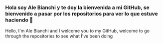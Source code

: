 ### Hola soy Ale Bianchi y te doy la bienvenida a mi GitHub, se bienvenido a pasar por los repositorios para ver lo que estuve haciendo 👋
Hello, I'm Ale Bianchi and I welcome you to my GitHub, welcome to go through the repositories to see what I've been doing

<!--
**AleBianchi71/AleBianchi71** is a ✨ _special_ ✨ repository because its `README.md` (this file) appears on your GitHub profile.

Here are some ideas to get you started:

- 🔭 Estoy estudiando Fullstack en Digital House ...
      I'm studying Fullstack at Digital House...
.
- .
-->
